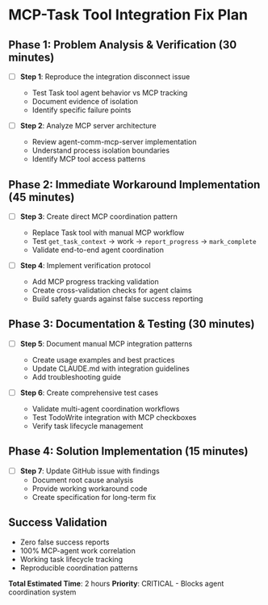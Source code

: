 # MCP-Task Tool Integration Fix Plan

## Phase 1: Problem Analysis & Verification (30 minutes)
- [ ] **Step 1**: Reproduce the integration disconnect issue
  - Test Task tool agent behavior vs MCP tracking
  - Document evidence of isolation 
  - Identify specific failure points

- [ ] **Step 2**: Analyze MCP server architecture  
  - Review agent-comm-mcp-server implementation
  - Understand process isolation boundaries
  - Identify MCP tool access patterns

## Phase 2: Immediate Workaround Implementation (45 minutes)  
- [ ] **Step 3**: Create direct MCP coordination pattern
  - Replace Task tool with manual MCP workflow
  - Test `get_task_context` → work → `report_progress` → `mark_complete`
  - Validate end-to-end agent coordination

- [ ] **Step 4**: Implement verification protocol
  - Add MCP progress tracking validation
  - Create cross-validation checks for agent claims
  - Build safety guards against false success reporting

## Phase 3: Documentation & Testing (30 minutes)
- [ ] **Step 5**: Document manual MCP integration patterns
  - Create usage examples and best practices
  - Update CLAUDE.md with integration guidelines
  - Add troubleshooting guide

- [ ] **Step 6**: Create comprehensive test cases
  - Validate multi-agent coordination workflows
  - Test TodoWrite integration with MCP checkboxes
  - Verify task lifecycle management

## Phase 4: Solution Implementation (15 minutes)
- [ ] **Step 7**: Update GitHub issue with findings
  - Document root cause analysis
  - Provide working workaround code
  - Create specification for long-term fix

## Success Validation
- Zero false success reports
- 100% MCP-agent work correlation
- Working task lifecycle tracking
- Reproducible coordination patterns

**Total Estimated Time**: 2 hours
**Priority**: CRITICAL - Blocks agent coordination system